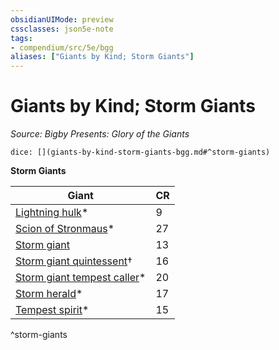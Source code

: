 ```yaml
---
obsidianUIMode: preview
cssclasses: json5e-note
tags:
- compendium/src/5e/bgg
aliases: ["Giants by Kind; Storm Giants"]
---
```

# Giants by Kind; Storm Giants
*Source: Bigby Presents: Glory of the Giants* 

`dice: [](giants-by-kind-storm-giants-bgg.md#^storm-giants)`

**Storm Giants**

| Giant | CR |
|-------|----|
| [Lightning hulk](/compendium/bestiary/elemental/lightning-hulk-bgg.md)* | 9 |
| [Scion of Stronmaus](/compendium/bestiary/giant/scion-of-stronmaus-bgg.md)* | 27 |
| [Storm giant](/compendium/bestiary/giant/storm-giant.md) | 13 |
| [Storm giant quintessent](/compendium/bestiary/giant/storm-giant-quintessent-mpmm.md)† | 16 |
| [Storm giant tempest caller](/compendium/bestiary/giant/storm-giant-tempest-caller-bgg.md)* | 20 |
| [Storm herald](/compendium/bestiary/aberration/storm-herald-bgg.md)* | 17 |
| [Tempest spirit](/compendium/bestiary/undead/tempest-spirit-bgg.md)* | 15 |
^storm-giants